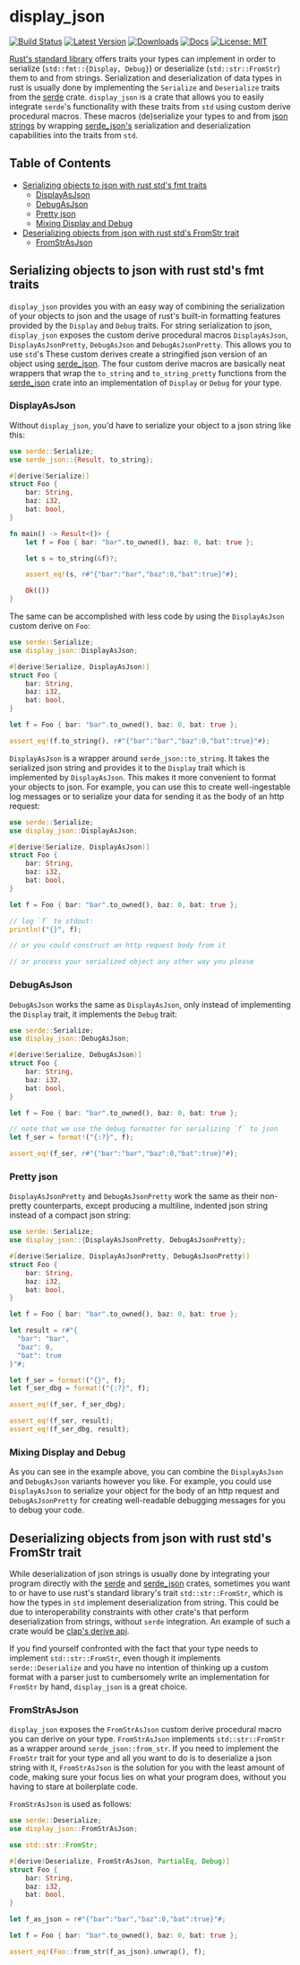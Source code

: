 # display_json

[![Build Status](https://github.com/jofas/display_json/actions/workflows/build.yml/badge.svg)](https://github.com/jofas/display_json/actions/workflows/build.yml)
[![Latest Version](https://img.shields.io/crates/v/display_json.svg)](https://crates.io/crates/display_json)
[![Downloads](https://img.shields.io/crates/d/display_json?label=downloads)](https://crates.io/crates/display_json)
[![Docs](https://img.shields.io/badge/docs-latest-blue.svg)](https://docs.rs/display_json/latest/display_json)
[![License: MIT](https://img.shields.io/badge/License-MIT-blue.svg)](https://opensource.org/licenses/MIT)

[Rust's standard library](https://doc.rust-lang.org/std) offers
traits your types can implement in order to serialize 
(`std::fmt::{Display, Debug}`) or deserialize (`std::str::FromStr`)
them to and from strings.
Serialization and deserialization of data types in rust is usually 
done by implementing the `Serialize` and `Deserialize` traits from 
the [serde](https://serde.rs) crate.
`display_json` is a crate that allows you to easily integrate 
`serde`'s functionality with these traits from `std` using custom
derive procedural macros.
These macros (de)serialize your types to and from 
[json strings](https://www.rfc-editor.org/rfc/rfc8259) by wrapping
[serde_json's](https://docs.serde.rs/serde_json/) serialization and
deserialization capabilities into the traits from `std`.


## Table of Contents

<!--ts-->
   * [Serializing objects to json with rust std's fmt traits](#serializing-objects-to-json-with-rust-stds-fmt-traits)
      * [DisplayAsJson](#displayasjson)
      * [DebugAsJson](#debugasjson)
      * [Pretty json](#pretty-json)
      * [Mixing Display and Debug](#mixing-display-and-debug)
   * [Deserializing objects from json with rust std's FromStr trait](#deserializing-objects-from-json-with-rust-stds-fromstr-trait)
      * [FromStrAsJson](#fromstrasjson)
<!--te-->


## Serializing objects to json with rust std's fmt traits

`display_json` provides you with an easy way of combining the 
serialization of your objects to json and the usage of rust's 
built-in formatting features provided by the `Display` and `Debug` 
traits.
For string serialization to json, `display_json` exposes the custom 
derive procedural macros `DisplayAsJson`, `DisplayAsJsonPretty`, 
`DebugAsJson` and `DebugAsJsonPretty`.
This allows you to use `std`'s
These custom derives create a stringified json version of an object
using [serde_json](https://github.com/serde-rs/json).
The four custom derive macros are basically neat wrappers that wrap 
the `to_string` and `to_string_pretty` functions from the 
[serde_json](https://github.com/serde-rs/json) crate into an
implementation of `Display` or `Debug` for your type.


### DisplayAsJson

Without `display_json`, you'd have to serialize your object to a json
string like this:

```rust
use serde::Serialize;
use serde_json::{Result, to_string};

#[derive(Serialize)]
struct Foo {
    bar: String,
    baz: i32,
    bat: bool,
}

fn main() -> Result<()> {
    let f = Foo { bar: "bar".to_owned(), baz: 0, bat: true };

    let s = to_string(&f)?;

    assert_eq!(s, r#"{"bar":"bar","baz":0,"bat":true}"#);

    Ok(())
} 
```

The same can be accomplished with less code by using the 
`DisplayAsJson` custom derive on `Foo`:

```rust
use serde::Serialize;
use display_json::DisplayAsJson;

#[derive(Serialize, DisplayAsJson)]
struct Foo {
    bar: String,
    baz: i32,
    bat: bool,
}

let f = Foo { bar: "bar".to_owned(), baz: 0, bat: true };

assert_eq!(f.to_string(), r#"{"bar":"bar","baz":0,"bat":true}"#);
```

`DisplayAsJson` is a wrapper around `serde_json::to_string`. 
It takes the serialized json string and provides it to the `Display`
trait which is implemented by `DisplayAsJson`.
This makes it more convenient to format your objects to json.
For example, you can use this to create well-ingestable log messages
or to serialize your data for sending it as the body of an http
request:

```rust
use serde::Serialize;
use display_json::DisplayAsJson;

#[derive(Serialize, DisplayAsJson)]
struct Foo {
    bar: String,
    baz: i32,
    bat: bool,
}

let f = Foo { bar: "bar".to_owned(), baz: 0, bat: true };

// log `f` to stdout:
println!("{}", f);

// or you could construct an http request body from it

// or process your serialized object any other way you please
```


### DebugAsJson

`DebugAsJson` works the same as `DisplayAsJson`, only instead of 
implementing the `Display` trait, it implements the `Debug` trait:

```rust
use serde::Serialize;
use display_json::DebugAsJson;

#[derive(Serialize, DebugAsJson)]
struct Foo {
    bar: String,
    baz: i32,
    bat: bool,
}

let f = Foo { bar: "bar".to_owned(), baz: 0, bat: true };

// note that we use the debug formatter for serializing `f` to json
let f_ser = format!("{:?}", f);

assert_eq!(f_ser, r#"{"bar":"bar","baz":0,"bat":true}"#);
```


### Pretty json 

`DisplayAsJsonPretty` and `DebugAsJsonPretty` work the same as their
non-pretty counterparts, except producing a multiline, indented json
string instead of a compact json string:

```rust
use serde::Serialize;
use display_json::{DisplayAsJsonPretty, DebugAsJsonPretty};

#[derive(Serialize, DisplayAsJsonPretty, DebugAsJsonPretty)]
struct Foo {
    bar: String,
    baz: i32,
    bat: bool,
}

let f = Foo { bar: "bar".to_owned(), baz: 0, bat: true };

let result = r#"{
  "bar": "bar",
  "baz": 0,
  "bat": true
}"#;

let f_ser = format!("{}", f);
let f_ser_dbg = format!("{:?}", f);

assert_eq!(f_ser, f_ser_dbg);

assert_eq!(f_ser, result);
assert_eq!(f_ser_dbg, result);
```


### Mixing Display and Debug

As you can see in the example above, you can combine the 
`DisplayAsJson` and `DebugAsJson` variants however you like.
For example, you could use `DisplayAsJson` to serialize your object
for the body of an http request and `DebugAsJsonPretty` for creating
well-readable debugging messages for you to debug your code.


## Deserializing objects from json with rust std's FromStr trait

While deserialization of json strings is usually done by integrating 
your program directly with the [serde](https://serde.rs) and 
[serde_json](https://docs.serde.rs/serde_json/) crates, sometimes you 
want to or have to use rust's standard library's trait
`std::str::FromStr`, which is how the types in `std` implement 
deserialization from string.
This could be due to interoperability constraints with other crate's
that perform deserialization from strings, without `serde` 
integration.
An example of such a crate would be 
[clap's derive api](https://docs.rs/clap/3/clap/index.html).

If you find yourself confronted with the fact that your type needs
to implement `std::str::FromStr`, even though it implements
`serde::Deserialize` and you have no intention of thinking up a
custom format with a parser just to cumbersomely write an 
implementation for `FromStr` by hand, `display_json` is a great 
choice. 

### FromStrAsJson

`display_json` exposes the `FromStrAsJson` custom derive procedural 
macro you can derive on your type.
`FromStrAsJson` implements `std::str::FromStr` as a wrapper around
`serde_json::from_str`.
If you need to implement the `FromStr` trait for your type and all
you want to do is to deserialize a json string with it, 
`FromStrAsJson` is the solution for you with the least amount of
code, making sure your focus lies on what your program does, without
you having to stare at boilerplate code.

`FromStrAsJson` is used as follows:

```rust
use serde::Deserialize;
use display_json::FromStrAsJson;

use std::str::FromStr;

#[derive(Deserialize, FromStrAsJson, PartialEq, Debug)]
struct Foo {
    bar: String,
    baz: i32,
    bat: bool,
}

let f_as_json = r#"{"bar":"bar","baz":0,"bat":true}"#;

let f = Foo { bar: "bar".to_owned(), baz: 0, bat: true };

assert_eq!(Foo::from_str(f_as_json).unwrap(), f);
```
